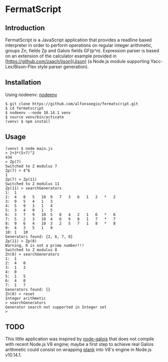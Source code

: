 # FermatScript

## Introduction

FermatScript is a JavaScript application that  provides a readline based
interpreter in order to perform operations on
regular integer arithmetic, groups Zn, fields Zp and Galois
fields GF(p^n). Expression parser is based on an extension
of the calculator example provided
in [https://github.com/zaach/jison](Jison) (a Node.js module
supporting Yacc-Lex/Bison-Flex style parser generation).

## Installation

Using nodeenv: [nodeenv](https://github.com/ekalinin/nodeenv "nodeenv")

```
$ git clone https://github.com/alfonsoegio/fermatscript.git
$ cd fermatscript
$ nodeenv --node 10.14.1 venv
$ source venv/bin/activate
(venv) $ npm install

```

## Usage

```
(venv) $ node main.js
> 2+3*(5+7)^2
434
> Zp(7)
Switched to Z modulus 7
Zp(7) > 4^6
1
Zp(7) > Zp(11)
Switched to Z modulus 11
Zp(11) > searchGenerators
1:	1
2:	4	8	5	10	9	7	3	6	1	2	*	2
3:	9	5	4	1	3
4:	5	9	3	1	4
5:	3	4	9	1	5
6:	3	7	9	10	5	8	4	2	1	6	*	6
7:	5	2	3	10	4	6	9	8	1	7	*	7
8:	9	6	4	10	3	2	5	7	1	8	*	8
9:	4	3	5	1	9
10:	1	10
Generators found: {2, 6, 7, 8}
Zp(11) > Zp(8)
Warning, 8 is not a prime number!!!
Switched to Z modulus 8
Zn(8) > searchGenerators
1:	1
2:	4	0
3:	1	3
4:	0
5:	1	5
6:	4	0
7:	1	7
Generators found: {}
Zn(8) > reset
Integer arithmetic
> searchGenerators
Generator search not supported in Integer set
>
```

## TODO

This little application was inspired by [node-galois](https://github.com/sbisbee/node-galois "node-galois")
that does not compile with recent Node.js V8 engine; maybe a first step
to achieve real Galois arithmetic could consist on wrapping
[plank](http://web.eecs.utk.edu/~plank/plank/papers/CS-07-593/ "James S. Plank Fast Galois Field Arithmetic Library in C/C++")
into V8's engine in Node.js v10.14.1.
